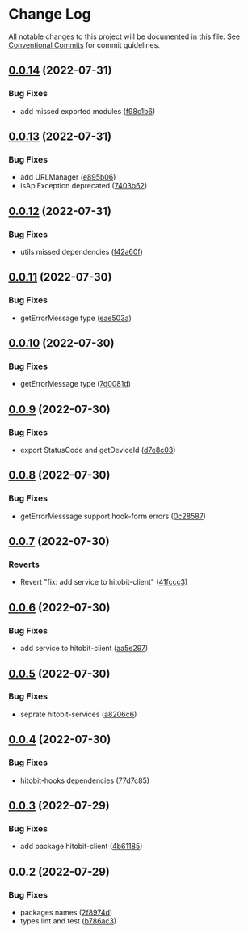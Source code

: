 # Change Log

All notable changes to this project will be documented in this file.
See [Conventional Commits](https://conventionalcommits.org) for commit guidelines.

## [0.0.14](https://github.com/hosseinmd/hitobit-client/compare/v0.0.13...v0.0.14) (2022-07-31)


### Bug Fixes

* add missed exported modules ([f98c1b6](https://github.com/hosseinmd/hitobit-client/commit/f98c1b61430daff8f1562629d3fec8eceaa7b7ac))





## [0.0.13](https://github.com/hosseinmd/hitobit-client/compare/v0.0.12...v0.0.13) (2022-07-31)


### Bug Fixes

* add URLManager ([e895b06](https://github.com/hosseinmd/hitobit-client/commit/e895b06969ce099edab2e168cd7004c71cd76465))
* isApiException deprecated ([7403b62](https://github.com/hosseinmd/hitobit-client/commit/7403b626ff22ae9554984dd87f011421d6867be4))





## [0.0.12](https://github.com/hosseinmd/hitobit-client/compare/v0.0.11...v0.0.12) (2022-07-31)


### Bug Fixes

* utils missed dependencies ([f42a60f](https://github.com/hosseinmd/hitobit-client/commit/f42a60f76c8954f10a50bf5788d8b047142540a3))





## [0.0.11](https://github.com/hosseinmd/hitobit-client/compare/v0.0.10...v0.0.11) (2022-07-30)


### Bug Fixes

* getErrorMessage type ([eae503a](https://github.com/hosseinmd/hitobit-client/commit/eae503a09f34693e8d06e788b798c5f02759cda2))





## [0.0.10](https://github.com/hosseinmd/hitobit-client/compare/v0.0.9...v0.0.10) (2022-07-30)


### Bug Fixes

* getErrorMessage type ([7d0081d](https://github.com/hosseinmd/hitobit-client/commit/7d0081d6a8d4b04b8f60663f574978d743b2e4b9))





## [0.0.9](https://github.com/hosseinmd/hitobit-client/compare/v0.0.8...v0.0.9) (2022-07-30)


### Bug Fixes

* export StatusCode and getDeviceId ([d7e8c03](https://github.com/hosseinmd/hitobit-client/commit/d7e8c030764487bc10b32fa7120bfaec67336fa0))





## [0.0.8](https://github.com/hosseinmd/hitobit-client/compare/v0.0.7...v0.0.8) (2022-07-30)


### Bug Fixes

* getErrorMesssage support hook-form errors ([0c28587](https://github.com/hosseinmd/hitobit-client/commit/0c285876ad5a019bcc80cb6254d64176eb73de90))





## [0.0.7](https://github.com/hosseinmd/hitobit-client/compare/v0.0.6...v0.0.7) (2022-07-30)


### Reverts

* Revert "fix: add service to hitobit-client" ([41fccc3](https://github.com/hosseinmd/hitobit-client/commit/41fccc3919c63b831f929ef963438a3139aecd83))





## [0.0.6](https://github.com/hosseinmd/hitobit-client/compare/v0.0.5...v0.0.6) (2022-07-30)


### Bug Fixes

* add service to hitobit-client ([aa5e297](https://github.com/hosseinmd/hitobit-client/commit/aa5e297baed96b2fa19921c550c58c1733129b57))





## [0.0.5](https://github.com/hosseinmd/hitobit-client/compare/v0.0.4...v0.0.5) (2022-07-30)


### Bug Fixes

* seprate hitobit-services ([a8206c6](https://github.com/hosseinmd/hitobit-client/commit/a8206c698cc116014998aa45fe367479c700d8f9))





## [0.0.4](https://github.com/hosseinmd/hitobit-client/compare/v0.0.3...v0.0.4) (2022-07-30)


### Bug Fixes

* hitobit-hooks dependencies ([77d7c85](https://github.com/hosseinmd/hitobit-client/commit/77d7c85def4e75cb6ee33d5d572daa425af09a69))





## [0.0.3](https://github.com/hosseinmd/hitobit-client/compare/v0.0.2...v0.0.3) (2022-07-29)


### Bug Fixes

* add package hitobit-client ([4b61185](https://github.com/hosseinmd/hitobit-client/commit/4b61185368f035205eaf6f863c66809de7f68808))





## 0.0.2 (2022-07-29)


### Bug Fixes

* packages names ([2f8974d](https://github.com/hosseinmd/hitobit-client/commit/2f8974dab57d6de6c57a3f3285f3ac2348a72bbf))
* types lint and test ([b786ac3](https://github.com/hosseinmd/hitobit-client/commit/b786ac32752472f3175e1536a8c14173cea9ab97))
